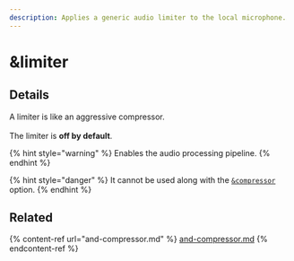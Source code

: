 ```yaml
---
description: Applies a generic audio limiter to the local microphone.
---
```


# \&limiter

## Details

A limiter is like an aggressive compressor.\
\
The limiter is **off by default**.

{% hint style="warning" %}
Enables the audio processing pipeline.
{% endhint %}

{% hint style="danger" %}
It cannot be used along with the [`&compressor`](and-compressor.md) option.
{% endhint %}

## Related

{% content-ref url="and-compressor.md" %}
[and-compressor.md](and-compressor.md)
{% endcontent-ref %}
